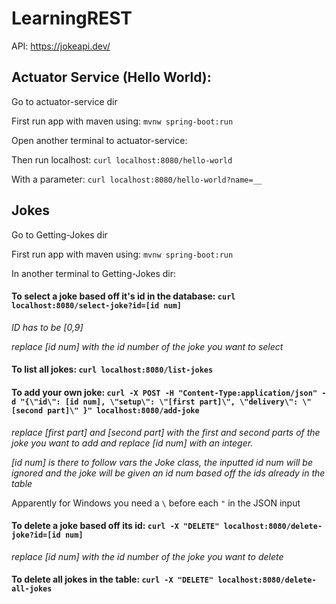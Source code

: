 # LearningREST

API: https://jokeapi.dev/

## Actuator Service (Hello World):

Go to actuator-service dir

First run app with maven using: `mvnw spring-boot:run`

Open another terminal to actuator-service:

Then run localhost: `curl localhost:8080/hello-world`

With a parameter: `curl localhost:8080/hello-world?name=__`

## Jokes
Go to Getting-Jokes dir

First run app with maven using: `mvnw spring-boot:run`

In another terminal to Getting-Jokes dir:

#### To select a joke based off it's id in the database: `curl localhost:8080/select-joke?id=[id num]`

*ID has to be [0,9]*

*replace [id num] with the id number of the joke you want to select*

#### To list all jokes: `curl localhost:8080/list-jokes`

#### To add your own joke: `curl -X POST -H "Content-Type:application/json" -d "{\"id\": [id num], \"setup\": \"[first part]\", \"delivery\": \"[second part]\" }" localhost:8080/add-joke`

*replace [first part] and [second part] with the first and second parts of the joke you want to add and replace [id num] with an integer.*

*[id num] is there to follow vars the Joke class, the inputted id num will be ignored and the joke will be given an id num based off the ids already in the table*

Apparently for Windows you need a `\` before each `"` in the JSON input

#### To delete a joke based off its id: `curl -X "DELETE" localhost:8080/delete-joke?id=[id num]`

*replace [id num] with the id number of the joke you want to delete*

#### To delete all jokes in the table: `curl -X "DELETE" localhost:8080/delete-all-jokes`
